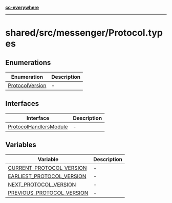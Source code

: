 [**cc-everywhere**](../../../../index.md)

***

# shared/src/messenger/Protocol.types

## Enumerations

| Enumeration | Description |
| ------ | ------ |
| [ProtocolVersion](enumerations/protocol-version.md) | - |

## Interfaces

| Interface | Description |
| ------ | ------ |
| [ProtocolHandlersModule](interfaces/protocol-handlers-module.md) | - |

## Variables

| Variable | Description |
| ------ | ------ |
| [CURRENT\_PROTOCOL\_VERSION](variables/current-protocol-version.md) | - |
| [EARLIEST\_PROTOCOL\_VERSION](variables/earliest-protocol-version.md) | - |
| [NEXT\_PROTOCOL\_VERSION](variables/next-protocol-version.md) | - |
| [PREVIOUS\_PROTOCOL\_VERSION](variables/previous-protocol-version.md) | - |
